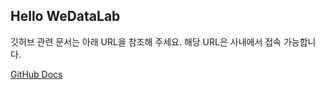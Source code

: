 ## Hello WeDataLab

깃허브 관련 문서는 아래 URL을 참조해 주세요. 해당 URL은 사내에서 접속 가능합니다.

[GitHub Docs](http://192.168.0.12/docs/github)

